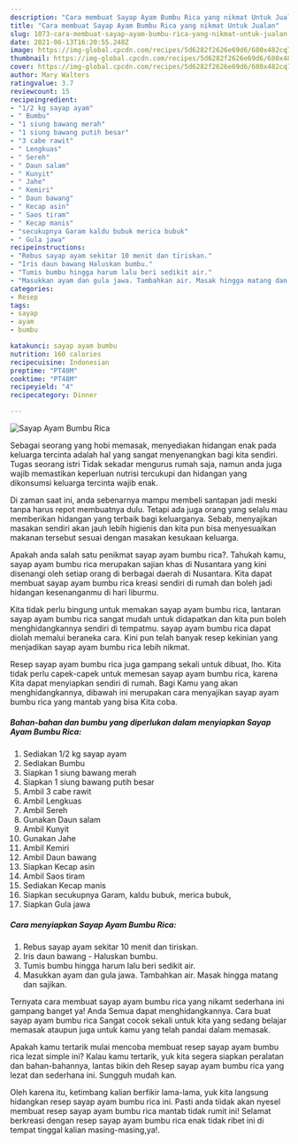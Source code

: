 ```yaml
---
description: "Cara membuat Sayap Ayam Bumbu Rica yang nikmat Untuk Jualan"
title: "Cara membuat Sayap Ayam Bumbu Rica yang nikmat Untuk Jualan"
slug: 1073-cara-membuat-sayap-ayam-bumbu-rica-yang-nikmat-untuk-jualan
date: 2021-06-13T16:20:55.248Z
image: https://img-global.cpcdn.com/recipes/5d6282f2626e69d6/680x482cq70/sayap-ayam-bumbu-rica-foto-resep-utama.jpg
thumbnail: https://img-global.cpcdn.com/recipes/5d6282f2626e69d6/680x482cq70/sayap-ayam-bumbu-rica-foto-resep-utama.jpg
cover: https://img-global.cpcdn.com/recipes/5d6282f2626e69d6/680x482cq70/sayap-ayam-bumbu-rica-foto-resep-utama.jpg
author: Mary Walters
ratingvalue: 3.7
reviewcount: 15
recipeingredient:
- "1/2 kg sayap ayam"
- " Bumbu"
- "1 siung bawang merah"
- "1 siung bawang putih besar"
- "3 cabe rawit"
- " Lengkuas"
- " Sereh"
- " Daun salam"
- " Kunyit"
- " Jahe"
- " Kemiri"
- " Daun bawang"
- " Kecap asin"
- " Saos tiram"
- " Kecap manis"
- "secukupnya Garam kaldu bubuk merica bubuk"
- " Gula jawa"
recipeinstructions:
- "Rebus sayap ayam sekitar 10 menit dan tiriskan."
- "Iris daun bawang Haluskan bumbu."
- "Tumis bumbu hingga harum lalu beri sedikit air."
- "Masukkan ayam dan gula jawa. Tambahkan air. Masak hingga matang dan sajikan."
categories:
- Resep
tags:
- sayap
- ayam
- bumbu

katakunci: sayap ayam bumbu 
nutrition: 160 calories
recipecuisine: Indonesian
preptime: "PT40M"
cooktime: "PT48M"
recipeyield: "4"
recipecategory: Dinner

---
```



![Sayap Ayam Bumbu Rica](https://img-global.cpcdn.com/recipes/5d6282f2626e69d6/680x482cq70/sayap-ayam-bumbu-rica-foto-resep-utama.jpg)

Sebagai seorang yang hobi memasak, menyediakan hidangan enak pada keluarga tercinta adalah hal yang sangat menyenangkan bagi kita sendiri. Tugas seorang istri Tidak sekadar mengurus rumah saja, namun anda juga wajib memastikan keperluan nutrisi tercukupi dan hidangan yang dikonsumsi keluarga tercinta wajib enak.

Di zaman  saat ini, anda sebenarnya mampu membeli santapan jadi meski tanpa harus repot membuatnya dulu. Tetapi ada juga orang yang selalu mau memberikan hidangan yang terbaik bagi keluarganya. Sebab, menyajikan masakan sendiri akan jauh lebih higienis dan kita pun bisa menyesuaikan makanan tersebut sesuai dengan masakan kesukaan keluarga. 



Apakah anda salah satu penikmat sayap ayam bumbu rica?. Tahukah kamu, sayap ayam bumbu rica merupakan sajian khas di Nusantara yang kini disenangi oleh setiap orang di berbagai daerah di Nusantara. Kita dapat membuat sayap ayam bumbu rica kreasi sendiri di rumah dan boleh jadi hidangan kesenanganmu di hari liburmu.

Kita tidak perlu bingung untuk memakan sayap ayam bumbu rica, lantaran sayap ayam bumbu rica sangat mudah untuk didapatkan dan kita pun boleh menghidangkannya sendiri di tempatmu. sayap ayam bumbu rica dapat diolah memalui beraneka cara. Kini pun telah banyak resep kekinian yang menjadikan sayap ayam bumbu rica lebih nikmat.

Resep sayap ayam bumbu rica juga gampang sekali untuk dibuat, lho. Kita tidak perlu capek-capek untuk memesan sayap ayam bumbu rica, karena Kita dapat menyiapkan sendiri di rumah. Bagi Kamu yang akan menghidangkannya, dibawah ini merupakan cara menyajikan sayap ayam bumbu rica yang mantab yang bisa Kita coba.

<!--inarticleads1-->

##### Bahan-bahan dan bumbu yang diperlukan dalam menyiapkan Sayap Ayam Bumbu Rica:

1. Sediakan 1/2 kg sayap ayam
1. Sediakan  Bumbu
1. Siapkan 1 siung bawang merah
1. Siapkan 1 siung bawang putih besar
1. Ambil 3 cabe rawit
1. Ambil  Lengkuas
1. Ambil  Sereh
1. Gunakan  Daun salam
1. Ambil  Kunyit
1. Gunakan  Jahe
1. Ambil  Kemiri
1. Ambil  Daun bawang
1. Siapkan  Kecap asin
1. Ambil  Saos tiram
1. Sediakan  Kecap manis
1. Siapkan secukupnya Garam, kaldu bubuk, merica bubuk,
1. Siapkan  Gula jawa




<!--inarticleads2-->

##### Cara menyiapkan Sayap Ayam Bumbu Rica:

1. Rebus sayap ayam sekitar 10 menit dan tiriskan.
1. Iris daun bawang - Haluskan bumbu.
1. Tumis bumbu hingga harum lalu beri sedikit air.
1. Masukkan ayam dan gula jawa. Tambahkan air. Masak hingga matang dan sajikan.




Ternyata cara membuat sayap ayam bumbu rica yang nikamt sederhana ini gampang banget ya! Anda Semua dapat menghidangkannya. Cara buat sayap ayam bumbu rica Sangat cocok sekali untuk kita yang sedang belajar memasak ataupun juga untuk kamu yang telah pandai dalam memasak.

Apakah kamu tertarik mulai mencoba membuat resep sayap ayam bumbu rica lezat simple ini? Kalau kamu tertarik, yuk kita segera siapkan peralatan dan bahan-bahannya, lantas bikin deh Resep sayap ayam bumbu rica yang lezat dan sederhana ini. Sungguh mudah kan. 

Oleh karena itu, ketimbang kalian berfikir lama-lama, yuk kita langsung hidangkan resep sayap ayam bumbu rica ini. Pasti anda tiidak akan nyesel membuat resep sayap ayam bumbu rica mantab tidak rumit ini! Selamat berkreasi dengan resep sayap ayam bumbu rica enak tidak ribet ini di tempat tinggal kalian masing-masing,ya!.

